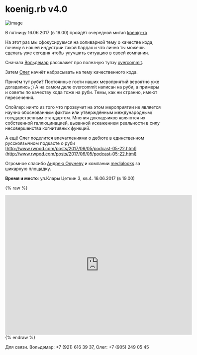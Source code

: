 # koenig.rb v4.0
![image](https://secure.meetupstatic.com/photos/event/b/9/6/a/600_461867466.jpeg)

В пятницу 16.06.2017 (в 19.00) пройдёт очередной митап [koenig-rb](http://koenig-rb.ru/) 

На этот раз мы сфокусируемся на холиварной тему о качестве кода, почему в нашей индустрии такой бардак и что лично ты можешь сделать уже сегодня чтобы улучшить ситуацию в своей компании.

Сначала [Вольдемар](https://www.facebook.com/voldemar.duletskiy) расскажет про полезную тулзу [overcommit](https://github.com/brigade/overcommit).

Затем [Олег](https://www.facebook.com/profile.php?id=100005362953409&fref=ts) начнёт набрасывать на тему качественного кода.

Причём тут руби? Постоянные гости наших мероприятий вероятно уже догадались ;) А на самом деле overcommit написан на руби, а примеры и советы по качеству кода тоже на руби. Темы, как ни странно, имеют пересечения.

Спойлер: ничто из того что прозвучит на этом мероприятии не является научно обоснованным фактом или утверждённым международным/государственным стандартом. Мнения докладчиков являются их собственной галлюцинацией, вызанной искажением реальности в силу несовершенства когнитивных функций.

А ещё Олег поделится впечатлениями о дебюте в единственном русскоязычном подкасте о руби [http://www.rwpod.com/posts/2017/06/05/podcast-05-22.html](http://www.rwpod.com/posts/2017/06/05/podcast-05-22.html)

Огромное спасибо [Андрею Окуневу](https://www.facebook.com/andrew.okunev.3) и компании [medialooks](https://www.medialooks.com/) за шикарную площадку.

**Время и место**: ул.Клары Цеткин 3, кв.4. 16.06.2017 (в 19.00) 

{% raw %}
<iframe src="https://www.google.com/maps/embed?pb=!1m18!1m12!1m3!1d2302.691601820321!2d20.52670901629107!3d54.750225980297266!2m3!1f0!2f0!3f0!3m2!1i1024!2i768!4f13.1!3m3!1m2!1s0x46e3158939c4f137%3A0xeead769eb640ea4c!2z0YPQuy4g0JrQu9Cw0YDRiyDQptC10YLQutC40L0sIDMsINCa0LDQu9C40L3QuNC90LPRgNCw0LQsINCa0LDQu9C40L3QuNC90LPRgNCw0LTRgdC60LDRjyDQvtCx0LsuLCAyMzYwMjk!5e0!3m2!1sru!2sru!4v1486742453962" width="600" height="450" frameborder="0" style="border:0" allowfullscreen></iframe>
{% endraw %}

Для связи. Вольдэмар: +7 (921) 616 39 37, Олег: +7 (905) 249 05 45
